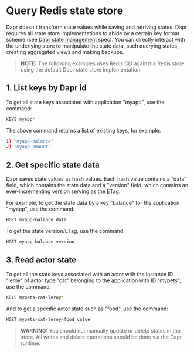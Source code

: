 # Query Redis state store

Dapr doesn't transform state values while saving and retriving states. Dapr requires all state store implementations to abide by a certain key format scheme (see [Dapr state management spec](https://github.com/dapr/spec/blob/master/state.md)). You can directly interact with the underlying store to manipulate the state data, such querying states, creating aggregated views and making backups.

>**NOTE:** The following examples uses Redis CLI against a Redis store using the default Dapr state store implementation. 

## 1. List keys by Dapr id

To get all state keys associated with application "myapp", use the command:

```bash
KEYS myapp*
```

The above command returns a list of existing keys, for example:
```bash
1) "myapp-balance"
2) "myapp-amount"
```

## 2. Get specific state data

Dapr saves state values as hash values. Each hash value contains a "data" field, which contains the state data and a "version" field, which contains an ever-incrementing version serving as the ETag.

For example, to get the state data by a key "balance" for the application "myapp", use the command:

```bash
HGET myapp-balance data
```

To get the state version/ETag, use the command:
```bash
HGET myapp-balance version
```
## 3. Read actor state

To get all the state keys associated with an actor with the instance ID "leroy" of actor type "cat" belonging to the application with ID "mypets", use the command:

```bash
KEYS mypets-cat-leroy*
```
And to get a specific actor state such as "food", use the command:

```bash
HGET mypets-cat-leroy-food value
```

> **WARNING:** You should not manually update or delete states in the store. All writes and delete operations should be done via the Dapr runtime.
